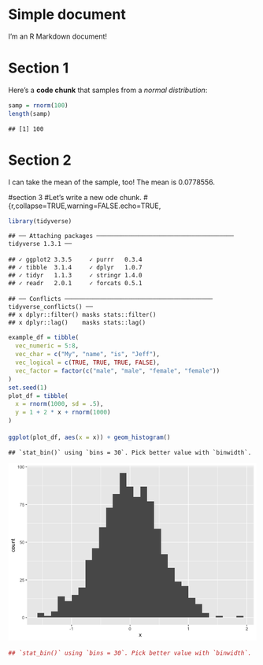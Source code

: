 Simple document
================

I’m an R Markdown document!

# Section 1

Here’s a **code chunk** that samples from a *normal distribution*:

``` r
samp = rnorm(100)
length(samp)
```

    ## [1] 100

# Section 2

I can take the mean of the sample, too! The mean is 0.0778556.

\#section 3 \#Let’s write a new ode chunk.
\#{r,collapse=TRUE,warning=FALSE.echo=TRUE,

``` r
library(tidyverse)
```

    ## ── Attaching packages ─────────────────────────────────────── tidyverse 1.3.1 ──

    ## ✓ ggplot2 3.3.5     ✓ purrr   0.3.4
    ## ✓ tibble  3.1.4     ✓ dplyr   1.0.7
    ## ✓ tidyr   1.1.3     ✓ stringr 1.4.0
    ## ✓ readr   2.0.1     ✓ forcats 0.5.1

    ## ── Conflicts ────────────────────────────────────────── tidyverse_conflicts() ──
    ## x dplyr::filter() masks stats::filter()
    ## x dplyr::lag()    masks stats::lag()

``` r
example_df = tibble(
  vec_numeric = 5:8,
  vec_char = c("My", "name", "is", "Jeff"),
  vec_logical = c(TRUE, TRUE, TRUE, FALSE),
  vec_factor = factor(c("male", "male", "female", "female"))
)
set.seed(1)
plot_df = tibble(
  x = rnorm(1000, sd = .5),
  y = 1 + 2 * x + rnorm(1000)
)

ggplot(plot_df, aes(x = x)) + geom_histogram()
```

    ## `stat_bin()` using `bins = 30`. Pick better value with `binwidth`.

![](template_files/figure-gfm/unnamed-chunk-2-1.png)<!-- -->

``` r
## `stat_bin()` using `bins = 30`. Pick better value with `binwidth`.
```
